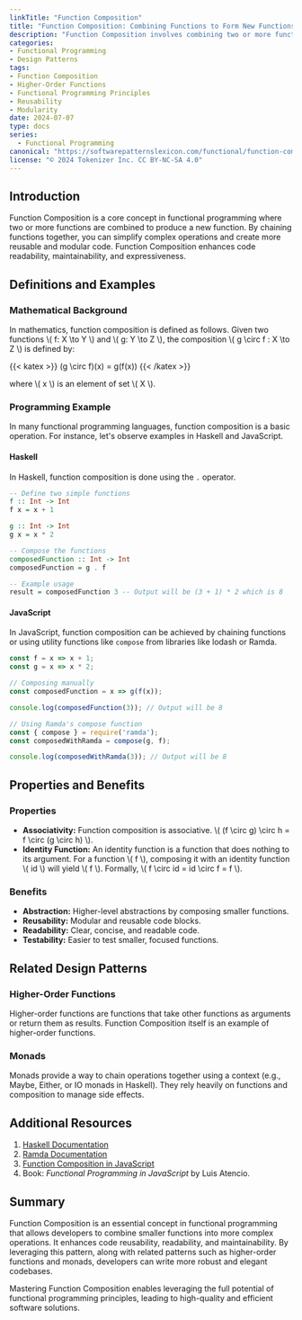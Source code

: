 ```yaml
---
linkTitle: "Function Composition"
title: "Function Composition: Combining Functions to Form New Functions"
description: "Function Composition involves combining two or more functions to form a new function. It is a fundamental concept in functional programming which enhances reusability and modularity."
categories:
- Functional Programming
- Design Patterns
tags:
- Function Composition
- Higher-Order Functions
- Functional Programming Principles
- Reusability
- Modularity
date: 2024-07-07
type: docs
series:
  - Functional Programming
canonical: "https://softwarepatternslexicon.com/functional/function-composition-and-transformation-patterns/function-composition/function-composition"
license: "© 2024 Tokenizer Inc. CC BY-NC-SA 4.0"
---
```



## Introduction
Function Composition is a core concept in functional programming where two or more functions are combined to produce a new function. By chaining functions together, you can simplify complex operations and create more reusable and modular code. Function Composition enhances code readability, maintainability, and expressiveness.

## Definitions and Examples

### Mathematical Background
In mathematics, function composition is defined as follows. Given two functions \\( f: X \to Y \\) and \\( g: Y \to Z \\), the composition \\( g \circ f : X \to Z \\) is defined by:

{{< katex >}} (g \circ f)(x) = g(f(x)) {{< /katex >}}

where \\( x \\) is an element of set \\( X \\).

### Programming Example
In many functional programming languages, function composition is a basic operation. For instance, let's observe examples in Haskell and JavaScript.

#### Haskell
In Haskell, function composition is done using the `.` operator.

```haskell
-- Define two simple functions
f :: Int -> Int
f x = x + 1

g :: Int -> Int
g x = x * 2

-- Compose the functions
composedFunction :: Int -> Int
composedFunction = g . f

-- Example usage
result = composedFunction 3 -- Output will be (3 + 1) * 2 which is 8
```

#### JavaScript
In JavaScript, function composition can be achieved by chaining functions or using utility functions like `compose` from libraries like lodash or Ramda.

```javascript
const f = x => x + 1;
const g = x => x * 2;

// Composing manually
const composedFunction = x => g(f(x));

console.log(composedFunction(3)); // Output will be 8

// Using Ramda's compose function
const { compose } = require('ramda');
const composedWithRamda = compose(g, f);

console.log(composedWithRamda(3)); // Output will be 8
```

## Properties and Benefits
### Properties
* **Associativity:** Function composition is associative. \\( (f \circ g) \circ h = f \circ (g \circ h) \\).
* **Identity Function:** An identity function is a function that does nothing to its argument. For a function \\( f \\), composing it with an identity function \\( id \\) will yield \\( f \\). Formally, \\( f \circ id = id \circ f = f \\).

### Benefits
* **Abstraction:** Higher-level abstractions by composing smaller functions.
* **Reusability:** Modular and reusable code blocks.
* **Readability:** Clear, concise, and readable code.
* **Testability:** Easier to test smaller, focused functions.

## Related Design Patterns
### Higher-Order Functions
Higher-order functions are functions that take other functions as arguments or return them as results. Function Composition itself is an example of higher-order functions.
  
### Monads
Monads provide a way to chain operations together using a context (e.g., Maybe, Either, or IO monads in Haskell). They rely heavily on functions and composition to manage side effects.

## Additional Resources
1. [Haskell Documentation](https://www.haskell.org/documentation/)
2. [Ramda Documentation](https://ramdajs.com/docs/)
3. [Function Composition in JavaScript](https://jrsinclair.com/articles/2019/compose-function-magic-magical-composition/)
4. Book: *Functional Programming in JavaScript* by Luis Atencio.

## Summary
Function Composition is an essential concept in functional programming that allows developers to combine smaller functions into more complex operations. It enhances code reusability, readability, and maintainability. By leveraging this pattern, along with related patterns such as higher-order functions and monads, developers can write more robust and elegant codebases.

Mastering Function Composition enables leveraging the full potential of functional programming principles, leading to high-quality and efficient software solutions.
